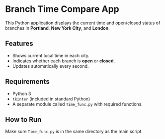 # Branch Time Compare App

This Python application displays the current time and open/closed status of branches in **Portland**, **New York City**, and **London**.

## Features

- Shows current local time in each city.
- Indicates whether each branch is **open** or **closed**.
- Updates automatically every second.

## Requirements

- Python 3
- `tkinter` (included in standard Python)
- A separate module called `Time_func.py` with required functions.

## How to Run

Make sure `Time_func.py` is in the same directory as the main script.
